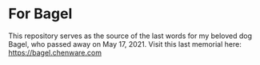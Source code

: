 # For Bagel
This repository serves as the source of the last words for my beloved dog Bagel, who passed away on May 17, 2021. Visit this last memorial here: https://bagel.chenware.com